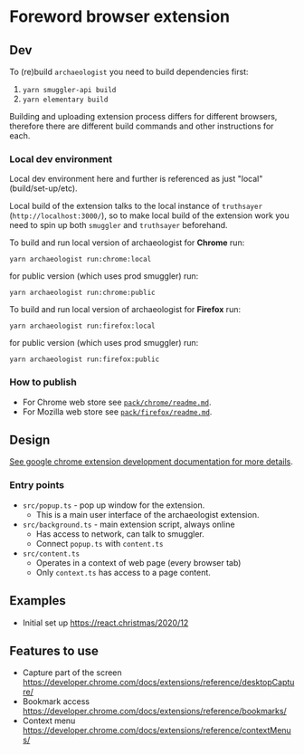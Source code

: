 # Foreword browser extension

## Dev

To (re)build `archaeologist` you need to build dependencies first:

1. `yarn smuggler-api build`
2. `yarn elementary build`

Building and uploading extension process differs for different browsers, therefore there are different build commands and other instructions for each.


### Local dev environment

Local dev environment here and further is referenced as just "local" (build/set-up/etc).

Local build of the extension talks to the local instance of `truthsayer` (`http://localhost:3000/`), so to make local build of the extension work you need to spin up both `smuggler` and `truthsayer` beforehand.

To build and run local version of archaeologist for **Chrome** run:
```
yarn archaeologist run:chrome:local
```
for public version (which uses prod smuggler) run:
```
yarn archaeologist run:chrome:public
```

To build and run local version of archaeologist for **Firefox** run:
```
yarn archaeologist run:firefox:local
```
for public version (which uses prod smuggler) run:
```
yarn archaeologist run:firefox:public
```

### How to publish

- For Chrome web store see [`pack/chrome/readme.md`](./pack/chrome/readme.md).
- For Mozilla web store see [`pack/firefox/readme.md`](./pack/firefox/readme.md).

## Design

[See google chrome extension development documentation for more details](https://developer.chrome.com/docs/extensions/mv3/getstarted/).

### Entry points

- `src/popup.ts` - pop up window for the extension.
  - This is a main user interface of the archaeologist extension.
- `src/background.ts` - main extension script, always online
  - Has access to network, can talk to smuggler.
  - Connect `popup.ts` with `content.ts`
- `src/content.ts`
  - Operates in a context of web page (every browser tab)
  - Only `context.ts` has access to a page content.

## Examples

- Initial set up https://react.christmas/2020/12

## Features to use

- Capture part of the screen https://developer.chrome.com/docs/extensions/reference/desktopCapture/
- Bookmark access https://developer.chrome.com/docs/extensions/reference/bookmarks/
- Context menu https://developer.chrome.com/docs/extensions/reference/contextMenus/
